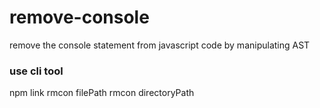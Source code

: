 # remove-console
remove the console statement from  javascript code by manipulating AST

### use cli tool
npm link
rmcon filePath
rmcon directoryPath
